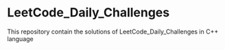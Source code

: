 # LeetCode_Daily_Challenges
This repository contain the solutions of LeetCode_Daily_Challenges in C++ language
